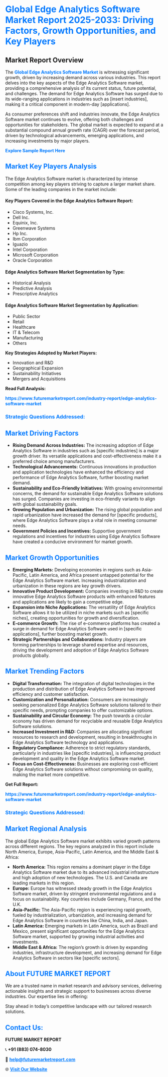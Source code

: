 <h1 style="color: #007BFF;">Global Edge Analytics Software Market Report 2025-2033: Driving Factors, Growth Opportunities, and Key Players</h1>

<section id="overview">
<h2>Market Report Overview</h2>
<p>The <a href="https://www.futuremarketreport.com/industry-report/edge-analytics-software-market" style="color: #007BFF; text-decoration: none;"><strong>Global Edge Analytics Software Market</strong></a> is witnessing significant growth, driven by increasing demand across various industries. This report delves into the key aspects of the Edge Analytics Software market, providing a comprehensive analysis of its current status, future potential, and challenges. The demand for Edge Analytics Software has surged due to its wide-ranging applications in industries such as [insert industries], making it a critical component in modern-day [applications].</p>
<p>As consumer preferences shift and industries innovate, the Edge Analytics Software market continues to evolve, offering both challenges and opportunities for stakeholders. The global market is expected to expand at a substantial compound annual growth rate (CAGR) over the forecast period, driven by technological advancements, emerging applications, and increasing investments by major players.</p>
</section>

<section id="overview">
<p><a href="https://www.futuremarketreport.com/request-sample/reportId=53265" style="color: #007BFF; text-decoration: none;"><strong>Explore Sample Report Here</strong></a></p>
</section>

<section id="key-players">
<h2 style="color: #007BFF;">Market Key Players Analysis</h2>
<p>The Edge Analytics Software market is characterized by intense competition among key players striving to capture a larger market share. Some of the leading companies in the market include:</p>
<h4>Key Players Covered in the Edge Analytics Software Report:</h4>
<ul><li>Cisco Systems, Inc.</li><li>Dell Inc.</li><li>Equinix, Inc.</li><li>Greenwave Systems</li><li>Hp Inc.</li><li>Ibm Corporation</li><li>Iguazio</li><li>Intel Corporation</li><li>Microsoft Corporation</li><li>Oracle Corporation</li></ul>
<h4>Edge Analytics Software Market Segmentation by Type:</h4>
<ul><li>Historical Analysis</li><li>Predictive Analysis</li><li>Prescriptive Analytics</li></ul>

<h4>Edge Analytics Software Market Segmentation by Application:</h4>
<ul><li>Public Sector</li><li>Retail</li><li>Healthcare</li><li>IT &amp; Telecom</li><li>Manufacturing</li><li>Others</li></ul>
<p><strong>Key Strategies Adopted by Market Players:</strong></p>
<ul>
<li>Innovation and R&D</li>
<li>Geographical Expansion</li>
<li>Sustainability Initiatives</li>
<li>Mergers and Acquisitions</li>
</ul>
</section>

<section>
<p><strong>Read Full Analysis: </strong></p><a href="https://www.futuremarketreport.com/industry-report/edge-analytics-software-market" style="color: #007BFF; text-decoration: none;"><strong>https://www.futuremarketreport.com/industry-report/edge-analytics-software-market</strong></a>
<h3 style="color: #007BFF;">Strategic Questions Addressed:</h3>
</section>

<section id="driving-factors">
<h2 style="color: #007BFF;">Market Driving Factors</h2>
<ul>
<li><strong>Rising Demand Across Industries:</strong> The increasing adoption of Edge Analytics Software in industries such as [specific industries] is a major growth driver. Its versatile applications and cost-effectiveness make it a preferred choice among manufacturers.</li>
<li><strong>Technological Advancements:</strong> Continuous innovations in production and application technologies have enhanced the efficiency and performance of Edge Analytics Software, further boosting market demand.</li>
<li><strong>Sustainability and Eco-Friendly Initiatives:</strong> With growing environmental concerns, the demand for sustainable Edge Analytics Software solutions has surged. Companies are investing in eco-friendly variants to align with global sustainability goals.</li>
<li><strong>Growing Population and Urbanization:</strong> The rising global population and rapid urbanization have increased the demand for [specific products], where Edge Analytics Software plays a vital role in meeting consumer needs.</li>
<li><strong>Government Policies and Incentives:</strong> Supportive government regulations and incentives for industries using Edge Analytics Software have created a conducive environment for market growth.</li>
</ul>
</section>

<section id="growth-opportunities">
<h2 style="color: #007BFF;">Market Growth Opportunities</h2>
<ul>
<li><strong>Emerging Markets:</strong> Developing economies in regions such as Asia-Pacific, Latin America, and Africa present untapped potential for the Edge Analytics Software market. Increasing industrialization and urbanization in these regions are key growth drivers.</li>
<li><strong>Innovative Product Development:</strong> Companies investing in R&D to create innovative Edge Analytics Software products with enhanced features and applications are likely to gain a competitive edge.</li>
<li><strong>Expansion into Niche Applications:</strong> The versatility of Edge Analytics Software allows it to be utilized in niche markets such as [specific niches], creating opportunities for growth and diversification.</li>
<li><strong>E-commerce Growth:</strong> The rise of e-commerce platforms has created a surge in demand for Edge Analytics Software used in [specific applications], further boosting market growth.</li>
<li><strong>Strategic Partnerships and Collaborations:</strong> Industry players are forming partnerships to leverage shared expertise and resources, driving the development and adoption of Edge Analytics Software products globally.</li>
</ul>
</section>

<section id="trending-factors">
<h2 style="color: #007BFF;">Market Trending Factors</h2>
<ul>
<li><strong>Digital Transformation:</strong> The integration of digital technologies in the production and distribution of Edge Analytics Software has improved efficiency and customer satisfaction.</li>
<li><strong>Customization and Personalization:</strong> Consumers are increasingly seeking personalized Edge Analytics Software solutions tailored to their specific needs, prompting companies to offer customizable options.</li>
<li><strong>Sustainability and Circular Economy:</strong> The push towards a circular economy has driven demand for recyclable and reusable Edge Analytics Software solutions.</li>
<li><strong>Increased Investment in R&D:</strong> Companies are allocating significant resources to research and development, resulting in breakthroughs in Edge Analytics Software technology and applications.</li>
<li><strong>Regulatory Compliance:</strong> Adherence to strict regulatory standards, particularly in industries like [specific industries], is influencing product development and quality in the Edge Analytics Software market.</li>
<li><strong>Focus on Cost-Effectiveness:</strong> Businesses are exploring cost-efficient Edge Analytics Software solutions without compromising on quality, making the market more competitive.</li>
</ul>
</section>

<section>
<p><strong>Get Full Report: </strong></p><a href="https://www.futuremarketreport.com/industry-report/edge-analytics-software-market" style="color: #007BFF; text-decoration: none;"><strong>https://www.futuremarketreport.com/industry-report/edge-analytics-software-market</strong></a>
<h3 style="color: #007BFF;">Strategic Questions Addressed:</h3>
</section>


<section id="regional-analysis">
<h2 style="color: #007BFF;">Market Regional Analysis</h2>
<p>The global Edge Analytics Software market exhibits varied growth patterns across different regions. The key regions analyzed in this report include North America, Europe, Asia-Pacific, Latin America, and the Middle East & Africa:</p>
<ul>
<li><strong>North America:</strong> This region remains a dominant player in the Edge Analytics Software market due to its advanced industrial infrastructure and high adoption of new technologies. The U.S. and Canada are leading markets in this region.</li>
<li><strong>Europe:</strong> Europe has witnessed steady growth in the Edge Analytics Software market, driven by stringent environmental regulations and a focus on sustainability. Key countries include Germany, France, and the U.K.</li>
<li><strong>Asia-Pacific:</strong> The Asia-Pacific region is experiencing rapid growth, fueled by industrialization, urbanization, and increasing demand for Edge Analytics Software in countries like China, India, and Japan.</li>
<li><strong>Latin America:</strong> Emerging markets in Latin America, such as Brazil and Mexico, present significant opportunities for the Edge Analytics Software market, supported by growing industrial activities and investments.</li>
<li><strong>Middle East & Africa:</strong> The region’s growth is driven by expanding industries, infrastructure development, and increasing demand for Edge Analytics Software in sectors like [specific sectors].</li>
</ul>
</section>

<footer>
<h2 style="color: #007BFF;">About FUTURE MARKET REPORT</h2>
<p>We are a trusted name in market research and advisory services, delivering actionable insights and strategic support to businesses across diverse industries. Our expertise lies in offering:</p>

<p>Stay ahead in today’s competitive landscape with our tailored research solutions.</p>

<h2 style="color: #007BFF;">Contact Us:</h2>
<p><strong>FUTURE MARKET REPORT</strong></p>
<p>📞 <strong>+91 (883) 074-8030</strong></p>
<p>📧 <strong><a href="mailto:help@futuremarketreport.com" style="color: #007BFF;">help@futuremarketreport.com</a></strong></p>
<p>🌐 <strong><a href="https://www.futuremarketreport.com/" style="color: #007BFF;">Visit Our Website</a></strong></p>
</footer>